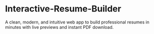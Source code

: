 # Interactive-Resume-Builder
A clean, modern, and intuitive web app to build professional resumes in minutes with live previews and instant PDF download.
